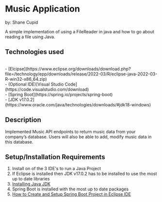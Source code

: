 # Music Application
  by: Shane Cupid
  
  A simple implementation of using a FileReader in java and how to go about reading a file using Java.
  
  ## Technologies used
  <br>
     - [Elcipse](https://www.eclipse.org/downloads/download.php?file=/technology/epp/downloads/release/2022-03/R/eclipse-java-2022-03-R-win32-x86_64.zip)
  <br>
     - (Optional IDE)[Visual Studio Code](https://code.visualstudio.com/download)
  <br>
     - [Spring Boot](https://spring.io/projects/spring-boot)
  <br>
     - [JDK v17.0.2](https://www.oracle.com/java/technologies/downloads/#jdk18-windows)

    
 ## Description
  Implemented Music API endpoints to return music data from your company’s database. Users will also be able to add, modify music data in this database.
  
  ## Setup/Installation Requirements
  <ol type = "1">
    <li>Install on of the 3 IDE's to run a Java Project</li>
    <li>If Eclipse is installed then JDK v17.0.2 has to be installed to use the most up to date libraries</li>
    <li><a href="https://www.youtube.com/watch?v=23FrsQiCBhA">Installing Java JDK</a></li>
    <li> Spring Boot is installed with the most up to date packages</li>
   <li><a href="https://www.youtube.com/watch?v=ZJ7afDSrb3s">How to Create and Setup Spring Boot Project in Eclipse IDE</a></li>
  </ol>
  
  
  
